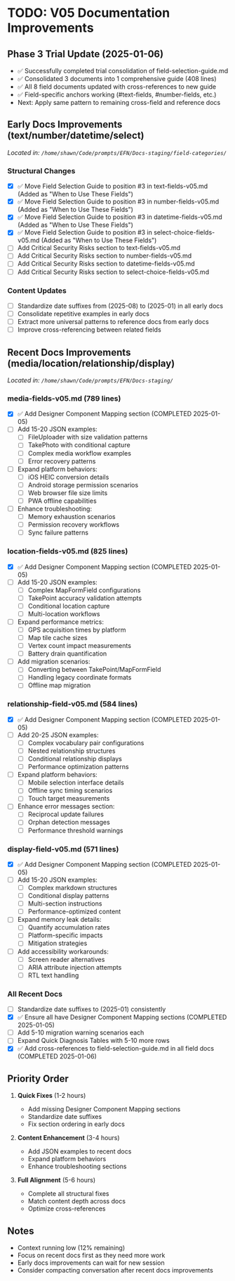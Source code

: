 # TODO: V05 Documentation Improvements

## Phase 3 Trial Update (2025-01-06)
- ✅ Successfully completed trial consolidation of field-selection-guide.md
- ✅ Consolidated 3 documents into 1 comprehensive guide (408 lines)
- ✅ All 8 field documents updated with cross-references to new guide
- ✅ Field-specific anchors working (#text-fields, #number-fields, etc.)
- Next: Apply same pattern to remaining cross-field and reference docs

## Early Docs Improvements (text/number/datetime/select)
*Located in: `/home/shawn/Code/prompts/EFN/Docs-staging/field-categories/`*

### Structural Changes
- [x] ✅ Move Field Selection Guide to position #3 in text-fields-v05.md (Added as "When to Use These Fields")
- [x] ✅ Move Field Selection Guide to position #3 in number-fields-v05.md (Added as "When to Use These Fields")
- [x] ✅ Move Field Selection Guide to position #3 in datetime-fields-v05.md (Added as "When to Use These Fields")
- [x] ✅ Move Field Selection Guide to position #3 in select-choice-fields-v05.md (Added as "When to Use These Fields")
- [ ] Add Critical Security Risks section to text-fields-v05.md
- [ ] Add Critical Security Risks section to number-fields-v05.md
- [ ] Add Critical Security Risks section to datetime-fields-v05.md
- [ ] Add Critical Security Risks section to select-choice-fields-v05.md

### Content Updates
- [ ] Standardize date suffixes from (2025-08) to (2025-01) in all early docs
- [ ] Consolidate repetitive examples in early docs
- [ ] Extract more universal patterns to reference docs from early docs
- [ ] Improve cross-referencing between related fields

## Recent Docs Improvements (media/location/relationship/display)
*Located in: `/home/shawn/Code/prompts/EFN/Docs-staging/`*

### media-fields-v05.md (789 lines)
- [x] ✅ Add Designer Component Mapping section (COMPLETED 2025-01-05)
- [ ] Add 15-20 JSON examples:
  - [ ] FileUploader with size validation patterns
  - [ ] TakePhoto with conditional capture
  - [ ] Complex media workflow examples
  - [ ] Error recovery patterns
- [ ] Expand platform behaviors:
  - [ ] iOS HEIC conversion details
  - [ ] Android storage permission scenarios
  - [ ] Web browser file size limits
  - [ ] PWA offline capabilities
- [ ] Enhance troubleshooting:
  - [ ] Memory exhaustion scenarios
  - [ ] Permission recovery workflows
  - [ ] Sync failure patterns

### location-fields-v05.md (825 lines)
- [x] ✅ Add Designer Component Mapping section (COMPLETED 2025-01-05)
- [ ] Add 15-20 JSON examples:
  - [ ] Complex MapFormField configurations
  - [ ] TakePoint accuracy validation attempts
  - [ ] Conditional location capture
  - [ ] Multi-location workflows
- [ ] Expand performance metrics:
  - [ ] GPS acquisition times by platform
  - [ ] Map tile cache sizes
  - [ ] Vertex count impact measurements
  - [ ] Battery drain quantification
- [ ] Add migration scenarios:
  - [ ] Converting between TakePoint/MapFormField
  - [ ] Handling legacy coordinate formats
  - [ ] Offline map migration

### relationship-field-v05.md (584 lines)
- [x] ✅ Add Designer Component Mapping section (COMPLETED 2025-01-05)
- [ ] Add 20-25 JSON examples:
  - [ ] Complex vocabulary pair configurations
  - [ ] Nested relationship structures
  - [ ] Conditional relationship displays
  - [ ] Performance optimization patterns
- [ ] Expand platform behaviors:
  - [ ] Mobile selection interface details
  - [ ] Offline sync timing scenarios
  - [ ] Touch target measurements
- [ ] Enhance error messages section:
  - [ ] Reciprocal update failures
  - [ ] Orphan detection messages
  - [ ] Performance threshold warnings

### display-field-v05.md (571 lines)
- [x] ✅ Add Designer Component Mapping section (COMPLETED 2025-01-05)
- [ ] Add 15-20 JSON examples:
  - [ ] Complex markdown structures
  - [ ] Conditional display patterns
  - [ ] Multi-section instructions
  - [ ] Performance-optimized content
- [ ] Expand memory leak details:
  - [ ] Quantify accumulation rates
  - [ ] Platform-specific impacts
  - [ ] Mitigation strategies
- [ ] Add accessibility workarounds:
  - [ ] Screen reader alternatives
  - [ ] ARIA attribute injection attempts
  - [ ] RTL text handling

### All Recent Docs
- [ ] Standardize date suffixes to (2025-01) consistently
- [x] ✅ Ensure all have Designer Component Mapping sections (COMPLETED 2025-01-05)
- [ ] Add 5-10 migration warning scenarios each
- [ ] Expand Quick Diagnosis Tables with 5-10 more rows
- [x] ✅ Add cross-references to field-selection-guide.md in all field docs (COMPLETED 2025-01-06)

## Priority Order
1. **Quick Fixes** (1-2 hours)
   - Add missing Designer Component Mapping sections
   - Standardize date suffixes
   - Fix section ordering in early docs

2. **Content Enhancement** (3-4 hours)
   - Add JSON examples to recent docs
   - Expand platform behaviors
   - Enhance troubleshooting sections

3. **Full Alignment** (5-6 hours)
   - Complete all structural fixes
   - Match content depth across docs
   - Optimize cross-references

## Notes
- Context running low (12% remaining)
- Focus on recent docs first as they need more work
- Early docs improvements can wait for new session
- Consider compacting conversation after recent docs improvements